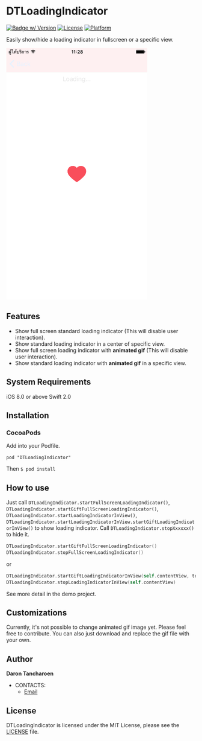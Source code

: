 DTLoadingIndicator
===========

[![Badge w/ Version](http://cocoapod-badges.herokuapp.com/v/DTLoadingIndicator/badge.png)](http://cocoadocs.org/docsets/DTLoadingIndicator)
[![License](http://img.shields.io/badge/license-MIT-lightgrey.svg?style=flat
)](http://mit-license.org)
[![Platform](https://img.shields.io/cocoapods/p/DTImageScrollView.svg?style=flat)](http://cocoadocs.org/docsets/DTLoadingIndicator)

Easily show/hide a loading indicator in fullscreen or a specific view.

![](screenshot1.png)
                    
## Features
* Show full screen standard loading indicator (This will disable user interaction).
* Show standard loading indicator in a center of specific view.
* Show full screen loading indicator with **animated gif** (This will disable user interaction).
* Show standard loading indicator with **animated gif** in a specific view.

## System Requirements
iOS 8.0 or above
Swift 2.0

## Installation

### CocoaPods

Add into your Podfile.

```:Podfile
pod "DTLoadingIndicator"
```

Then `$ pod install`

## How to use

Just call `DTLoadingIndicator.startFullScreenLoadingIndicator()`, `DTLoadingIndicator.startGiftFullScreenLoadingIndicator()`, `DTLoadingIndicator.startLoadingIndicatorInView()`, `DTLoadingIndicator.startLoadingIndicatorInView.startGiftLoadingIndicatorInView()` to show loading indicator.
Call `DTLoadingIndicator.stopXxxxxx()` to hide it.

```swift
DTLoadingIndicator.startGiftFullScreenLoadingIndicator()
DTLoadingIndicator.stopFullScreenLoadingIndicator()
```

or 

```swift
DTLoadingIndicator.startGiftLoadingIndicatorInView(self.contentView, top: 30)
DTLoadingIndicator.stopLoadingIndicatorInView(self.contentView)
```

See more detail in the demo project.

## Customizations

Currently, it's not possible to change animated gif image yet. Please feel free to contribute.
You can also just download and replace the gif file with your own.

## Author

**Daron Tancharoen**

- CONTACTS:
  - [Email](daront@gmail.com)

## License
DTLoadingIndicator is licensed under the MIT License, please see the [LICENSE](LICENSE) file.

